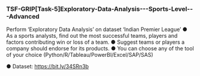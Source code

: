 ### TSF-GRIP[Task-5]Exploratory-Data-Analysis---Sports-Level---Advanced
Perform ‘Exploratory Data Analysis’ on dataset ‘Indian Premier League’ ● As a sports analysts, find out the most successful teams, players and factors contributing win or loss of a team. ● Suggest teams or players a company should endorse for its products. ● You can choose any of the tool of your choice (Python/R/Tableau/PowerBI/Excel/SAP/SAS)

● Dataset: https://bit.ly/34SRn3b
